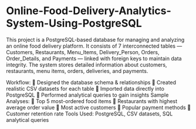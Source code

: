 # Online-Food-Delivery-Analytics-System-Using-PostgreSQL
This project is a PostgreSQL-based database for managing and analyzing an online food delivery platform.
It consists of 7 interconnected tables — Customers, Restaurants, Menu_Items, Delivery_Person, Orders, Order_Details, and Payments — linked with foreign keys to maintain data integrity.
The system stores detailed information about customers, restaurants, menu items, orders, deliveries, and payments.

Workflow:
	Designed the database schema & relationships
	Created realistic CSV datasets for each table
	Imported data directly into PostgreSQL
	Performed analytical queries to gain insights
Sample Analyses:
	Top 5 most-ordered food items 
	Restaurants with highest average order value 
	Most active customers 
	Popular payment methods 
	Customer retention rate 
Tools Used: PostgreSQL, CSV datasets, SQL analytical queries

